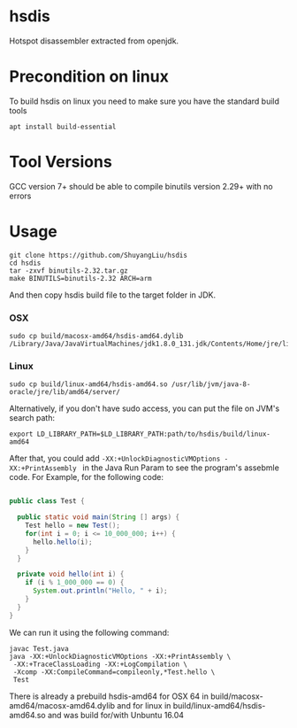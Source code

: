 # hsdis
Hotspot disassembler extracted from openjdk.

# Precondition on linux
To build hsdis on linux you need to make sure you have the standard build tools
```
apt install build-essential
```

# Tool Versions
GCC version 7+ should be able to compile binutils version 2.29+ with no errors


# Usage
```
git clone https://github.com/ShuyangLiu/hsdis
cd hsdis
tar -zxvf binutils-2.32.tar.gz
make BINUTILS=binutils-2.32 ARCH=arm
```
And then copy hsdis build file to the target folder in JDK.

### OSX
```
sudo cp build/macosx-amd64/hsdis-amd64.dylib /Library/Java/JavaVirtualMachines/jdk1.8.0_131.jdk/Contents/Home/jre/lib/server/
```
### Linux
```
sudo cp build/linux-amd64/hsdis-amd64.so /usr/lib/jvm/java-8-oracle/jre/lib/amd64/server/
```

Alternatively, if you don't have sudo access, you can put the file on JVM's search path:
```
export LD_LIBRARY_PATH=$LD_LIBRARY_PATH:path/to/hsdis/build/linux-amd64
```

After that, you could add `-XX:+UnlockDiagnosticVMOptions -XX:+PrintAssembly ` in the Java Run Param to see the program's assebmle code.
For Example, for the following code:

```java

public class Test {

  public static void main(String [] args) {
    Test hello = new Test();
    for(int i = 0; i <= 10_000_000; i++) {
      hello.hello(i);
    }
  }

  private void hello(int i) {
    if (i % 1_000_000 == 0) {
      System.out.println("Hello, " + i);
    }
  }
}

```

We can run it using the following command:

```
javac Test.java
java -XX:+UnlockDiagnosticVMOptions -XX:+PrintAssembly \
 -XX:+TraceClassLoading -XX:+LogCompilation \
 -Xcomp -XX:CompileCommand=compileonly,*Test.hello \
 Test
```

There is already a prebuild hsdis-amd64 for OSX 64 in build/macosx-amd64/macosx-amd64.dylib and for linux in build/linux-amd64/hsdis-amd64.so and was build for/with Unbuntu 16.04
